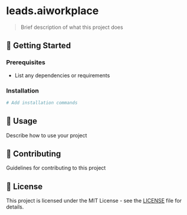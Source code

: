 # leads.aiworkplace

> Brief description of what this project does

## 🚀 Getting Started

### Prerequisites
- List any dependencies or requirements

### Installation
```bash
# Add installation commands
```

## 📖 Usage

Describe how to use your project

## 🤝 Contributing

Guidelines for contributing to this project

## 📄 License

This project is licensed under the MIT License - see the [LICENSE](LICENSE) file for details.

